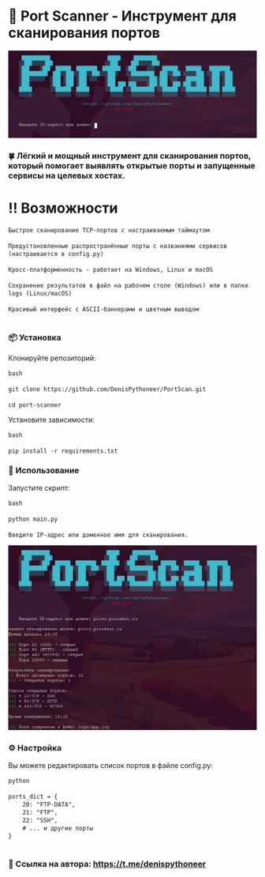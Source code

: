 # 🐍 Port Scanner - Инструмент для сканирования портов

![Скриншот интерфейса main.py](https://raw.githubusercontent.com/DenisPythoneer/PortScan/main/image/screenshotOne.png)

### 🍀 Лёгкий и мощный инструмент для сканирования портов, который помогает выявлять открытые порты и запущенные сервисы на целевых хостах.

# ‼️ Возможности

    Быстрое сканирование TCP-портов с настраиваемым таймаутом

    Предустановленные распространённые порты с названиями сервисов (настраивается в config.py)

    Кросс-платформенность - работает на Windows, Linux и macOS

    Сохранение результатов в файл на рабочем столе (Windows) или в папке logs (Linux/macOS)

    Красивый интерфейс с ASCII-баннерами и цветным выводом

#

### 📦  Установка

Клонируйте репозиторий:

    bash

    git clone https://github.com/DenisPythoneer/PortScan.git
   
    cd port-scanner

Установите зависимости:

    bash

    pip install -r requirements.txt

### 🚀 Использование

Запустите скрипт:

    bash

    python main.py

    Введите IP-адрес или доменное имя для сканирования.

![Пример использования](https://raw.githubusercontent.com/DenisPythoneer/PortScan/main/image/ScreenshotTwo.png)

### ⚙️ Настройка

Вы можете редактировать список портов в файле config.py:
    
    python

    ports_dict = {
        20: "FTP-DATA",
        21: "FTP",
        22: "SSH",
        # ... и другие порты
    }

#

### 🔗 Ссылка на автора: https://t.me/denispythoneer
